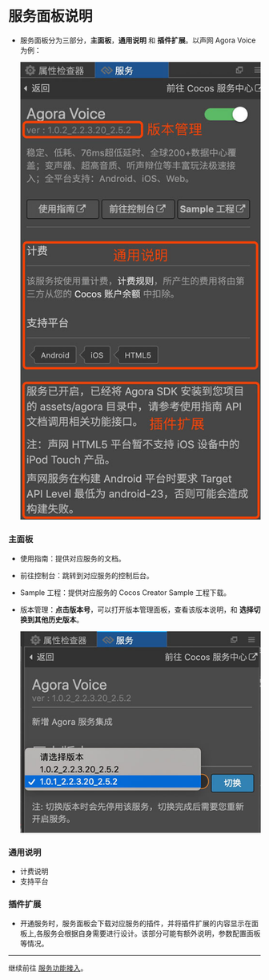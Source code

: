 # 服务面板说明
- 服务面板分为三部分，**主面板**，**通用说明** 和 **插件扩展**。以声网 Agora Voice 为例：

    ![](image/panel-agora-info.jpg)
    
### 主面板
- 使用指南：提供对应服务的文档。
- 前往控制台：跳转到对应服务的控制后台。
- Sample 工程：提供对应服务的 Cocos Creator Sample 工程下载。
- 版本管理：**点击版本号**，可以打开版本管理面板，查看该版本说明，和 **选择切换到其他历史版本**。

    ![](image/panel-agora-version.jpg)

### 通用说明
- 计费说明
- 支持平台

### 插件扩展
- 开通服务时，服务面板会下载对应服务的插件，并将插件扩展的内容显示在面板上,各服务会根据自身需要进行设计。该部分可能有额外说明，参数配置面板等情况。

---

继续前往 [服务功能接入](service-integration.md)。


